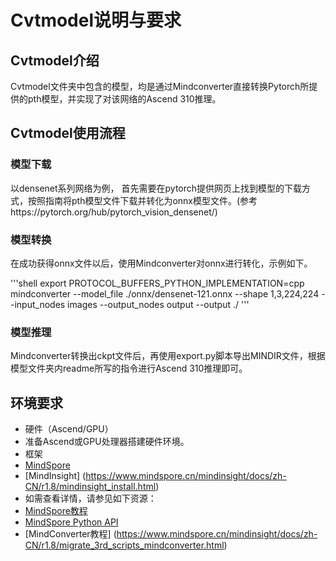 # Cvtmodel说明与要求

## Cvtmodel介绍

Cvtmodel文件夹中包含的模型，均是通过Mindconverter直接转换Pytorch所提供的pth模型，并实现了对该网络的Ascend 310推理。

## Cvtmodel使用流程

### 模型下载

以densenet系列网络为例， 首先需要在pytorch提供网页上找到模型的下载方式，按照指南将pth模型文件下载并转化为onnx模型文件。(参考https://pytorch.org/hub/pytorch_vision_densenet/)

### 模型转换

在成功获得onnx文件以后，使用Mindconverter对onnx进行转化，示例如下。

'''shell
export PROTOCOL_BUFFERS_PYTHON_IMPLEMENTATION=cpp
mindconverter --model_file ./onnx/densenet-121.onnx --shape 1,3,224,224 --input_nodes images --output_nodes output --output ./
'''

### 模型推理

Mindconverter转换出ckpt文件后，再使用export.py脚本导出MINDIR文件，根据模型文件夹内readme所写的指令进行Ascend 310推理即可。

## 环境要求

- 硬件（Ascend/GPU）
- 准备Ascend或GPU处理器搭建硬件环境。
- 框架
- [MindSpore](https://www.mindspore.cn/install)
- [MindInsight] (https://www.mindspore.cn/mindinsight/docs/zh-CN/r1.8/mindinsight_install.html)
- 如需查看详情，请参见如下资源：
- [MindSpore教程](https://www.mindspore.cn/tutorials/zh-CN/r1.8/index.html)
- [MindSpore Python API](https://www.mindspore.cn/docs/zh-CN/r1.8/index.html)
- [MindConverter教程] (https://www.mindspore.cn/mindinsight/docs/zh-CN/r1.8/migrate_3rd_scripts_mindconverter.html)